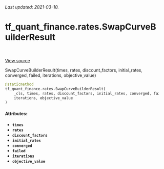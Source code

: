 <!--
This file is generated by a tool. Do not edit directly.
For open-source contributions the docs will be updated automatically.
-->

*Last updated: 2021-03-10.*

<div itemscope itemtype="http://developers.google.com/ReferenceObject">
<meta itemprop="name" content="tf_quant_finance.rates.SwapCurveBuilderResult" />
<meta itemprop="path" content="Stable" />
<meta itemprop="property" content="__new__"/>
</div>

# tf_quant_finance.rates.SwapCurveBuilderResult

<!-- Insert buttons and diff -->

<table class="tfo-notebook-buttons tfo-api" align="left">
</table>

<a target="_blank" href="https://github.com/google/tf-quant-finance/blob/master/tf_quant_finance/rates/swap_curve_common.py">View source</a>



SwapCurveBuilderResult(times, rates, discount_factors, initial_rates, converged, failed, iterations, objective_value)

```python
@staticmethod
tf_quant_finance.rates.SwapCurveBuilderResult(
    _cls, times, rates, discount_factors, initial_rates, converged, failed,
    iterations, objective_value
)
```



<!-- Placeholder for "Used in" -->


#### Attributes:

* <b>`times`</b>
* <b>`rates`</b>
* <b>`discount_factors`</b>
* <b>`initial_rates`</b>
* <b>`converged`</b>
* <b>`failed`</b>
* <b>`iterations`</b>
* <b>`objective_value`</b>


